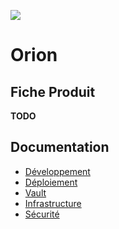 ![](https://avatars1.githubusercontent.com/u/63645182?s=200&v=4)

# Orion

## Fiche Produit

**TODO**

## Documentation

- [Développement](./docs/developpement/developpement.md)
- [Déploiement](./docs/deploy.md)
- [Vault](./docs/Vault.md)
- [Infrastructure](./docs/infrastructure.md)
- [Sécurité](./docs/securite.md)
